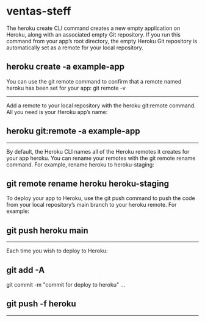 # ventas-steff

The heroku create CLI command creates a new empty application on Heroku, along with an associated empty Git repository. If you run this command from your app’s root directory, the empty Heroku Git repository is automatically set as a remote for your local repository.

## heroku create -a example-app

You can use the git remote command to confirm that a remote named heroku has been set for your app:
git remote -v

---

Add a remote to your local repository with the heroku git:remote command. All you need is your Heroku app’s name:

## heroku git:remote -a example-app

---

By default, the Heroku CLI names all of the Heroku remotes it creates for your app heroku. You can rename your remotes with the git remote rename command. For example, rename heroku to heroku-staging:

## git remote rename heroku heroku-staging

To deploy your app to Heroku, use the git push command to push the code from your local repository’s main branch to your heroku remote. For example:

## git push heroku main

---

Each time you wish to deploy to Heroku:

## git add -A

git commit -m "commit for deploy to heroku"
...

## git push -f heroku

---
